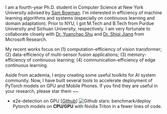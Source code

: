I am a fourth-year Ph.D. student in Computer Science at New York University advised by [Sam Bowman](https://cims.nyu.edu/~sbowman/). I'm interested in efficiency of machine learning algorithms and systems (especially on continuous learning and domain adaptation). Prior to NYU, I got M.Tech and B.Tech from Purdue University and Sichuan University, respectively. I am very fortunate to collaborate closely with [Dr. Yuanchao Shu](yshu.org) and [Dr. Shiqi Jiang](https://chrisplus.me/) from Microsoft Research. 

My recent works focus on (1) computation-efficiency of vision transformer; (2) data-efficiency of multi-sensor fusion applications; (3) memory-efficiency of continuous learning; (4) communication-efficiency of edge continuous learning.

Aside from academia, I enjoy creating some useful toolkits for AI system community. Now, I have built several tools to accelerate deployment of PyTorch models on GPU and Mobile Phones. If you find they are useful in your research, please star them ~~
- e2e-detection on GPU [[Github](https://github.com/efficient-edge/e2e-detection)] ![Github stars](https://img.shields.io/github/stars/efficient-edge/e2e-detection.svg): benchmark/deploy Pytorch models on __CPU/GPU__ with Nvidia Triton in a fewer lines of code. 
<!-- - Cheetah [[Github](https://github.com/efficient-edge/Cheetah)] ![Github stars](https://img.shields.io/github/stars/efficient-edge/Cheetah.svg): benchmark/deploy/optimize PyTorch vision transformer models on __Android devices__ with Alibaba MNN in a fewer lines of code.  -->
